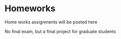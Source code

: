 Homeworks 
=========

Home works assignments will be posted here

No final exam, but a final project for graduate students

